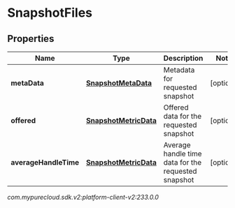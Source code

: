 # SnapshotFiles


## Properties

| Name | Type | Description | Notes |
| ------------ | ------------- | ------------- | ------------- |
| **metaData** | [**SnapshotMetaData**](SnapshotMetaData) | Metadata for requested snapshot |  [optional] |
| **offered** | [**SnapshotMetricData**](SnapshotMetricData) | Offered data for the requested snapshot |  [optional] |
| **averageHandleTime** | [**SnapshotMetricData**](SnapshotMetricData) | Average handle time data for the requested snapshot |  [optional] |




_com.mypurecloud.sdk.v2:platform-client-v2:233.0.0_
